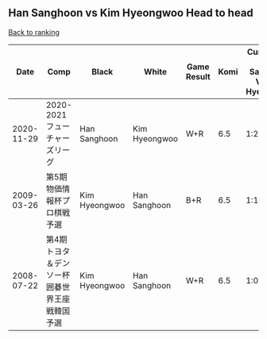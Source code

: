 ## Han Sanghoon vs Kim Hyeongwoo Head to head

[Back to ranking](../../index.md)




| **Date** | **Comp** | **Black** | **White** | **Game Result** | **Komi** | **Cumulative Han Sanghoon Vs Kim Hyeongwoo** | **Han Sanghoon Streak** | **Kim Hyeongwoo Streak** | 
| --- | --- | --- | --- | --- | --- | --- | --- | --- |
| 2020-11-29 | 2020-2021フューチャーズリーグ | Han Sanghoon | Kim Hyeongwoo | W+R | 6.5 | 1:2 | 0 | 2 | 
| 2009-03-26 | 第5期物価情報杯プロ棋戦予選 | Kim Hyeongwoo | Han Sanghoon | B+R | 6.5 | 1:1 | 0 | 1 | 
| 2008-07-22 | 第4期トヨタ＆デンソー杯囲碁世界王座戦韓国予選 | Kim Hyeongwoo | Han Sanghoon | W+R | 6.5 | 1:0 | 1 | 0 |




